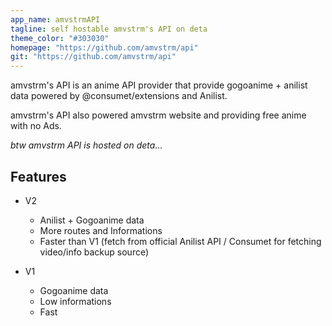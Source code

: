 ```yaml
---
app_name: amvstrmAPI
tagline: self hostable amvstrm's API on deta
theme_color: "#303030"
homepage: "https://github.com/amvstrm/api"
git: "https://github.com/amvstrm/api"
---
```


amvstrm's API is an anime API provider that provide gogoanime + anilist data powered by @consumet/extensions and Anilist.  

amvstrm's API also powered amvstrm website and providing free anime with no Ads.

*btw amvstrm API is hosted on deta...*

## Features

- V2
  - Anilist + Gogoanime data
  - More routes and Informations
  - Faster than V1 (fetch from official Anilist API / Consumet for fetching video/info backup source)

- V1
  - Gogoanime data
  - Low informations
  - Fast
